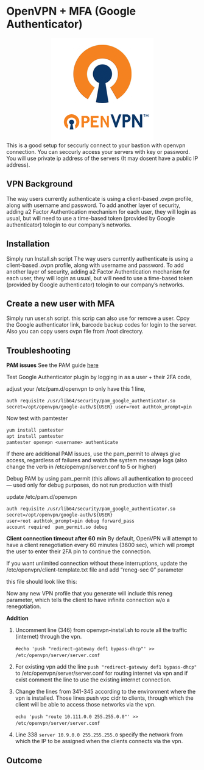 # OpenVPN + MFA (Google Authenticator)
<div style="text-align:center">
  <img src="./openvpn_logo.png" alt="wireguard" />
</div>          
This is a good setup for seccurly connect to your bastion with openvpn connection. You can seccurly access your servers with key or password. You will use private ip address of the servers (It may dosent have a public IP address).

## VPN Background

The way users currently authenticate is using a client-based .ovpn profile, along with username and password. To add another layer of security, adding a2 Factor Authentication mechanism for each user, they will login as usual, but will need to use a time-based token (provided by Google authenticator) tologin to our company’s networks.

## Installation
Simply run Install.sh script
The way users currently authenticate is using a client-based .ovpn profile, along with username and password. To add another layer of security, adding a2 Factor Authentication mechanism for each user, they will login as usual, but will need to use a time-based token (provided by Google authenticator) tologin to our company’s networks.

## Create a new user with MFA
Simply run user.sh script. this scrip can also use for remove a user. Cpoy the Google authenticator link, barcode backup codes for login to the server. Also you can copy users ovpn file from /root directory.


## Troubleshooting
**PAM issues**
See the PAM guide [here](https://docs.freebsd.org/en/articles/pam/#pam-essentials)

Test Google Authenticator plugin by logging in as a user + their 2FA code,

adjust your /etc/pam.d/openvpn to only have this 1 line,
```
auth requisite /usr/lib64/security/pam_google_authenticator.so 
secret=/opt/openvpn/google-auth/${USER} user=root authtok_prompt=pin
```
Now test with pamtester

```
yum install pamtester
apt install pamtester
pamtester openvpn <username> authenticate
```

If there are additional PAM issues, use the pam_permit to always give access, regardless of failures and watch the system message logs (also change the verb in /etc/openvpn/server.conf to 5 or higher)

Debug PAM by using pam_permit (this allows all authentication to proceed — used only for debug purposes, do not run production with this!)

update /etc/pam.d/openvpn

```
auth requisite /usr/lib64/security/pam_google_authenticator.so 
secret=/opt/openvpn/google-auth/${USER} 
user=root authtok_prompt=pin debug forward_pass
account required  pam_permit.so debug
```

**Client connection timeout after 60 min**
By default, OpenVPN will attempt to have a client renegotiation every 60 minutes (3600 sec), which will prompt the user to enter their 2FA pin to continue the connection.

If you want unlimited connection without these interruptions, update the /etc/openvpn/client-template.txt file and add “reneg-sec 0” parameter

this file should look like this:

Now any new VPN profile that you generate will include this reneg parameter, which tells the client to have infinite connection w/o a renegotiation.

**Addition**

1. Uncomment line (346) from openvpn-install.sh to route all the traffic (internet) through the vpn.

   ```#echo 'push "redirect-gateway def1 bypass-dhcp"' >> /etc/openvpn/server/server.conf```

2. For existing vpn add the line ```push "redirect-gateway def1 bypass-dhcp"``` to /etc/openvpn/server/server.conf for routing internet via vpn and if exist comment the line to use the existing internet connection.

3. Change the lines from 341-345 according to the environment where the vpn is installed. Those lines push vpc cidr to clients, through which the client will be able to access those networks via the vpn.

   ``` echo 'push "route 10.111.0.0 255.255.0.0"' >> /etc/openvpn/server/server.conf ```

4. Line 338 ```server 10.9.0.0 255.255.255.0``` specify the network from which the IP to be assigned when the clients connects via the vpn.

## Outcome


